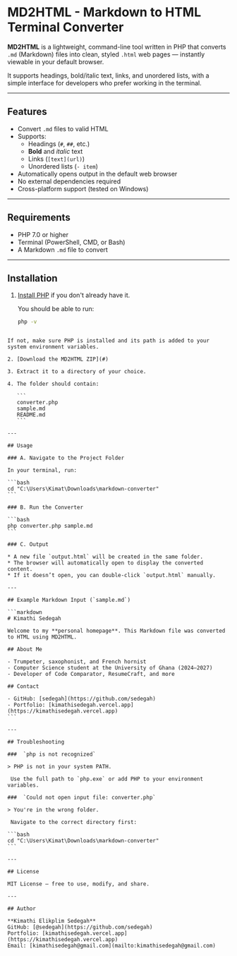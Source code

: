 # MD2HTML - Markdown to HTML Terminal Converter

**MD2HTML** is a lightweight, command-line tool written in PHP that converts `.md` (Markdown) files into clean, styled `.html` web pages — instantly viewable in your default browser.

It supports headings, bold/italic text, links, and unordered lists, with a simple interface for developers who prefer working in the terminal.

---

## Features

- Convert `.md` files to valid HTML
- Supports:
  - Headings (`#`, `##`, etc.)
  - **Bold** and *italic* text
  - Links (`[text](url)`)
  - Unordered lists (`- item`)
- Automatically opens output in the default web browser
- No external dependencies required
- Cross-platform support (tested on Windows)

---

## Requirements

- PHP 7.0 or higher
- Terminal (PowerShell, CMD, or Bash)
- A Markdown `.md` file to convert

---

## Installation

1. [Install PHP](https://www.php.net/downloads.php) if you don't already have it.

   You should be able to run:

   ```bash
   php -v
````

If not, make sure PHP is installed and its path is added to your system environment variables.

2. [Download the MD2HTML ZIP](#)

3. Extract it to a directory of your choice.

4. The folder should contain:

   ```
   converter.php
   sample.md
   README.md
   ```

---

## Usage

### A. Navigate to the Project Folder

In your terminal, run:

```bash
cd "C:\Users\Kimat\Downloads\markdown-converter"
```

### B. Run the Converter

```bash
php converter.php sample.md
```

### C. Output

* A new file `output.html` will be created in the same folder.
* The browser will automatically open to display the converted content.
* If it doesn’t open, you can double-click `output.html` manually.

---

## Example Markdown Input (`sample.md`)

```markdown
# Kimathi Sedegah

Welcome to my **personal homepage**. This Markdown file was converted to HTML using MD2HTML.

## About Me

- Trumpeter, saxophonist, and French hornist
- Computer Science student at the University of Ghana (2024–2027)
- Developer of Code Comparator, ResumeCraft, and more

## Contact

- GitHub: [sedegah](https://github.com/sedegah)
- Portfolio: [kimathisedegah.vercel.app](https://kimathisedegah.vercel.app)
```

---

## Troubleshooting

###  `php is not recognized`

> PHP is not in your system PATH.

 Use the full path to `php.exe` or add PHP to your environment variables.

###  `Could not open input file: converter.php`

> You're in the wrong folder.

 Navigate to the correct directory first:

```bash
cd "C:\Users\Kimat\Downloads\markdown-converter"
```

---

## License

MIT License — free to use, modify, and share.

---

## Author

**Kimathi Elikplim Sedegah**
GitHub: [@sedegah](https://github.com/sedegah)
Portfolio: [kimathisedegah.vercel.app](https://kimathisedegah.vercel.app)
Email: [kimathisedegah@gmail.com](mailto:kimathisedegah@gmail.com)

